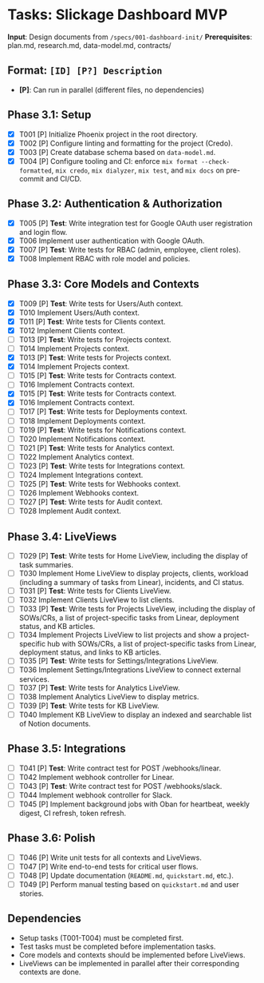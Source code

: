 # Tasks: Slickage Dashboard MVP

**Input**: Design documents from `/specs/001-dashboard-init/`
**Prerequisites**: plan.md, research.md, data-model.md, contracts/

## Format: `[ID] [P?] Description`
- **[P]**: Can run in parallel (different files, no dependencies)

## Phase 3.1: Setup
- [x] T001 [P] Initialize Phoenix project in the root directory.
- [x] T002 [P] Configure linting and formatting for the project (Credo).
- [x] T003 [P] Create database schema based on `data-model.md`.
- [x] T004 [P] Configure tooling and CI: enforce `mix format --check-formatted`, `mix credo`, `mix dialyzer`, `mix test`, and `mix docs` on pre-commit and CI/CD.

## Phase 3.2: Authentication & Authorization
 - [x] T005 [P] **Test**: Write integration test for Google OAuth user registration and login flow.
 - [x] T006 Implement user authentication with Google OAuth.
 - [x] T007 [P] **Test**: Write tests for RBAC (admin, employee, client roles).
 - [x] T008 Implement RBAC with role model and policies.

## Phase 3.3: Core Models and Contexts
- [x] T009 [P] **Test**: Write tests for Users/Auth context.
- [x] T010 Implement Users/Auth context.
- [x] T011 [P] **Test**: Write tests for Clients context.
- [x] T012 Implement Clients context.
- [ ] T013 [P] **Test**: Write tests for Projects context.
- [ ] T014 Implement Projects context.
- [x] T013 [P] **Test**: Write tests for Projects context.
- [x] T014 Implement Projects context.
- [ ] T015 [P] **Test**: Write tests for Contracts context.
- [ ] T016 Implement Contracts context.
 - [x] T015 [P] **Test**: Write tests for Contracts context.
 - [x] T016 Implement Contracts context.
- [ ] T017 [P] **Test**: Write tests for Deployments context.
- [ ] T018 Implement Deployments context.
- [ ] T019 [P] **Test**: Write tests for Notifications context.
- [ ] T020 Implement Notifications context.
- [ ] T021 [P] **Test**: Write tests for Analytics context.
- [ ] T022 Implement Analytics context.
- [ ] T023 [P] **Test**: Write tests for Integrations context.
- [ ] T024 Implement Integrations context.
- [ ] T025 [P] **Test**: Write tests for Webhooks context.
- [ ] T026 Implement Webhooks context.
- [ ] T027 [P] **Test**: Write tests for Audit context.
- [ ] T028 Implement Audit context.

## Phase 3.4: LiveViews
- [ ] T029 [P] **Test**: Write tests for Home LiveView, including the display of task summaries.
- [ ] T030 Implement Home LiveView to display projects, clients, workload (including a summary of tasks from Linear), incidents, and CI status.
- [ ] T031 [P] **Test**: Write tests for Clients LiveView.
- [ ] T032 Implement Clients LiveView to list clients.
- [ ] T033 [P] **Test**: Write tests for Projects LiveView, including the display of SOWs/CRs, a list of project-specific tasks from Linear, deployment status, and KB articles.
- [ ] T034 Implement Projects LiveView to list projects and show a project-specific hub with SOWs/CRs, a list of project-specific tasks from Linear, deployment status, and links to KB articles.
- [ ] T035 [P] **Test**: Write tests for Settings/Integrations LiveView.
- [ ] T036 Implement Settings/Integrations LiveView to connect external services.
- [ ] T037 [P] **Test**: Write tests for Analytics LiveView.
- [ ] T038 Implement Analytics LiveView to display metrics.
- [ ] T039 [P] **Test**: Write tests for KB LiveView.
- [ ] T040 Implement KB LiveView to display an indexed and searchable list of Notion documents.

## Phase 3.5: Integrations
- [ ] T041 [P] **Test**: Write contract test for POST /webhooks/linear.
- [ ] T042 Implement webhook controller for Linear.
- [ ] T043 [P] **Test**: Write contract test for POST /webhooks/slack.
- [ ] T044 Implement webhook controller for Slack.
- [ ] T045 [P] Implement background jobs with Oban for heartbeat, weekly digest, CI refresh, token refresh.

## Phase 3.6: Polish
- [ ] T046 [P] Write unit tests for all contexts and LiveViews.
- [ ] T047 [P] Write end-to-end tests for critical user flows.
- [ ] T048 [P] Update documentation (`README.md`, `quickstart.md`, etc.).
- [ ] T049 [P] Perform manual testing based on `quickstart.md` and user stories.

## Dependencies
- Setup tasks (T001-T004) must be completed first.
- Test tasks must be completed before implementation tasks.
- Core models and contexts should be implemented before LiveViews.
- LiveViews can be implemented in parallel after their corresponding contexts are done.

